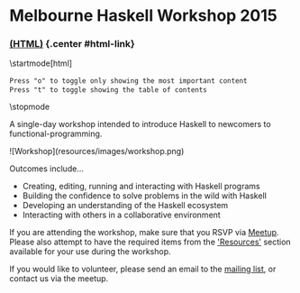 

Melbourne Haskell Workshop 2015
===============================

<!-- Trickery to conditionally display the alternate format link -->

### [(HTML)](http://sordina.github.io/haskell_workshop/) {.center #html-link}

<div class="important">

<script type="text/javascript">
	document.getElementById('html-link').remove()
	document.write("<h3 class='center'><a href='workshop.pdf'>(PDF)</a></h3>")
</script>

\startmode[html]
~~~{.note .notitle}
Press "o" to toggle only showing the most important content
Press "t" to toggle showing the table of contents
~~~
\stopmode

</div>

<div class="center important">

A single-day workshop intended to introduce Haskell to newcomers to functional-programming.

</div>

<!-- https://www.flickr.com/photos/fatmandy/4221136071/in/photolist-7r1qG8-4Ew9ka-7GmuKi-7GH1pP-65YZoM-nGeWhj-7KAY7X-nS3L1Y-j1TkSn-8Ef3BW-6CHTcd-9QVtVW-oDN5ak-4BMnsd-cUC6HY-9QSD52-hseG5J-9vPTiH-CkmeT-bQZgze -->
<div class="center nopad"> ![Workshop](resources/images/workshop.png) </div>

Outcomes include...

* Creating, editing, running and interacting with Haskell programs
* Building the confidence to solve problems in the wild with Haskell
* Developing an understanding of the Haskell ecosystem
* Interacting with others in a collaborative environment

<div class="important note">

If you are attending the workshop, make sure that you RSVP via
[Meetup](http://www.meetup.com/Melbourne-Haskell-Users-Group/events/219493786/).
Please also attempt to have the required items
from the ['Resources'](#resources) section available for your use during the workshop.

If you would like to volunteer, please send an email to the
[mailing list](mailto:melb-haskell-workshop-organisers@googlegroups.com),
or contact us via the meetup.

</div>
